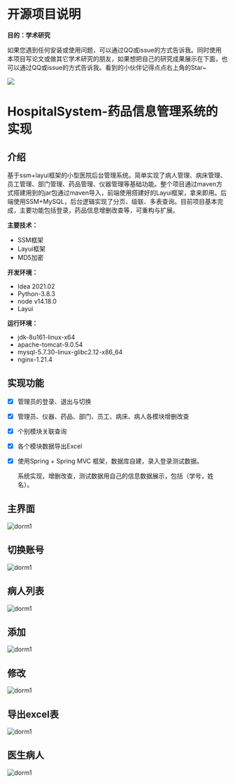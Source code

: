 # 开源项目说明

**目的：学术研究**

如果您遇到任何安装或使用问题，可以通过QQ或issue的方式告诉我。同时使用本项目写论文或做其它学术研究的朋友，如果想把自己的研究成果展示在下面，也可以通过QQ或issue的方式告诉我。看到的小伙伴记得点点右上角的Star~

![](https://umrcoding.oss-cn-shanghai.aliyuncs.com/Obsidian/202212040053798.png)



# HospitalSystem-药品信息管理系统的实现

## 介绍

基于ssm+layui框架的小型医院后台管理系统。简单实现了病人管理、病床管理、员工管理、部门管理、药品管理、仪器管理等基础功能。整个项目通过maven方式搭建用到的jar包通过maven导入，前端使用搭建好的Layui框架，拿来即用。后端使用SSM+MySQL，后台逻辑实现了分页、级联、多表查询。目前项目基本完成，主要功能包括登录，药品信息增删改查等，可重构与扩展。



**主要技术：**

- SSM框架
- Layui框架
- MD5加密



**开发环境：**

- Idea 2021.02
- Python-3.8.3
- node v14.18.0
- Layui



**运行环境：**

- jdk-8u161-linux-x64
- apache-tomcat-9.0.54
- mysql-5.7.30-linux-glibc2.12-x86_64
- nginx-1.21.4





## 实现功能

- [x] 管理员的登录、退出与切换  

- [x] 管理员、仪器、药品、部门、员工、病床、病人各模块增删改查  

- [x] 个别模块关联查询  

- [x] 各个模块数据导出Excel

- [x] 使用Spring + Spring MVC 框架，数据库自建，录入登录测试数据。

  系统实现，增删改查，测试数据用自己的信息数据展示，包括（学号，姓名）。



## 主界面

![dorm1](https://umrcoding.oss-cn-shanghai.aliyuncs.com/Obsidian/202212040053865.png)



## 切换账号

![dorm1](https://umrcoding.oss-cn-shanghai.aliyuncs.com/Obsidian/202212040053884.png)



## 病人列表

![dorm1](https://umrcoding.oss-cn-shanghai.aliyuncs.com/Obsidian/202212040053871.png)



## 添加

![dorm1](https://umrcoding.oss-cn-shanghai.aliyuncs.com/Obsidian/202212040053878.png)



## 修改

![dorm1](https://umrcoding.oss-cn-shanghai.aliyuncs.com/Obsidian/202212040053913.png)



## 导出excel表

![dorm1](https://umrcoding.oss-cn-shanghai.aliyuncs.com/Obsidian/202212040053921.png)



## 医生病人

![dorm1](https://umrcoding.oss-cn-shanghai.aliyuncs.com/Obsidian/202212040053390.png)



